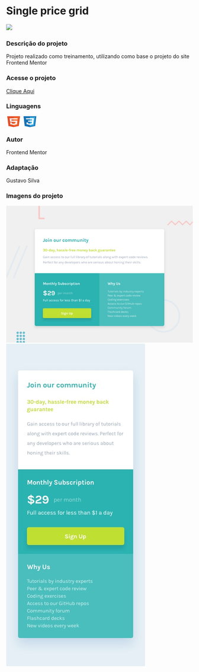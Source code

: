 <h1>Single price grid</h1>

<img src="https://img.shields.io/badge/STATUS%20-Pronto-sucess"/>

<h3>Descrição do projeto</h3>
<p>Projeto realizado como treinamento, utilizando como base o projeto do site Frontend Mentor</p>

<h3>Acesse o projeto</h3><a href="https://gustavocrs.github.io/single-price-grid/">Clique Aqui</a> 

<div><p><h3>Linguagens</h3></p>
<img align="center" alt="HTML" height="30" width="40" src="https://raw.githubusercontent.com/devicons/devicon/master/icons/html5/html5-original.svg">
<img align="center" alt="CSS" height="30" width="40" src="https://raw.githubusercontent.com/devicons/devicon/master/icons/css3/css3-original.svg">
</div>

<p><h3>Autor</h3> Frontend Mentor</p>

<p><h3>Adaptação</h3> Gustavo Silva</p>

<h3>Imagens do projeto</h3>
<img alt="Imagem do projeto" src="./design/desktop-preview.jpg"/>
<img alt="Imagem do projeto" src="./design/mobile-design.jpg"/>
